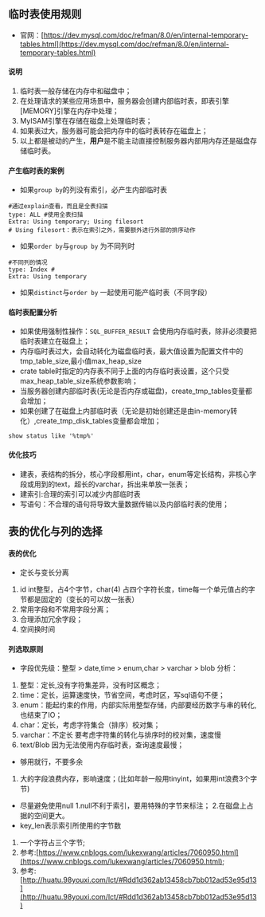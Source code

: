 ## 临时表使用规则
- 官网：[https://dev.mysql.com/doc/refman/8.0/en/internal-temporary-tables.html](https://dev.mysql.com/doc/refman/8.0/en/internal-temporary-tables.html)<br />

#### 说明
1. 临时表一般存储在内存中和磁盘中；
1. 在处理请求的某些应用场景中，服务器会创建内部临时表，即表引擎[MEMORY]引擎在内存中处理；
2. MyISAM引擎在存储在磁盘上处理临时表；
3. 如果表过大，服务器可能会把内存中的临时表转存在磁盘上；
4. 以上都是被动的产生，**用户**是不能主动直接控制服务器内部用内存还是磁盘存储临时表。

#### 产生临时表的案例
- 如果`group by`的列没有索引，必产生内部临时表
```mysql
#通过explain查看，而且是全表扫描
type: ALL #使用全表扫描
Extra: Using temporary; Using filesort
# Using filesort：表示在索引之外，需要额外进行外部的排序动作
```
- 如果`order by`与`group by` 为不同列时
```mysql
#不同列的情况
type: Index #
Extra: Using temporary 
```
- 如果`distinct`与`order by` 一起使用可能产临时表（不同字段）
#### 临时表配置分析
- 如果使用强制性操作：`SQL_BUFFER_RESULT` 会使用内存临时表，除非必须要把临时表建立在磁盘上；
- 内存临时表过大，会自动转化为磁盘临时表，最大值设置为配置文件中的tmp_table_size,最小值max_heap_size
- crate table时指定的内存表不同于上面的内存临时表设置，这个只受max_heap_table_size系统参数影响；
- 当服务器创建内部临时表(无论是否内存或磁盘)，create_tmp_tables变量都会增加；
- 如果创建了在磁盘上内部临时表（无论是初始创建还是由in-memory转化）,create_tmp_disk_tables变量都会增加；
```mysql
show status like '%tmp%'
```
#### 优化技巧
- 建表，表结构的拆分，核心字段都用int，char，enum等定长结构，非核心字段或用到的text，超长的varchar，拆出来单放一张表；
- 建索引:合理的索引可以减少内部临时表
- 写语句：不合理的语句将导致大量数据传输以及内部临时表的使用；

## 表的优化与列的选择
#### 表的优化
- 定长与变长分离
1. id int整型，占4个字节，char(4) 占四个字符长度，time每一个单元值占的字节都是固定的（变长的可以放一张表）
2. 常用字段和不常用字段分离；
3. 合理添加冗余字段；
4. 空间换时间

#### 列选取原则
- 字段优先级：整型 > date,time > enum,char > varchar > blob
分析：
1. 整型：定长,没有字符集差异，没有时区概念；
2. time：定长，运算速度快，节省空间，考虑时区，写sql语句不便；
3. enum：能起约束的作用，内部实际用整型存储，内部要经历数字与串的转化,也结束了IO；
4. char：定长，考虑字符集合（排序）校对集；
5. varchar：不定长 要考虑字符集的转化与排序时的校对集，速度慢
6. text/Blob 因为无法使用内存临时表，查询速度最慢；
- 够用就行，不要多余
1. 大的字段浪费内存，影响速度；(比如年龄一般用tinyint，如果用int浪费3个字节)
- 尽量避免使用null
1.null不利于索引，要用特殊的字节来标注；
2.在磁盘上占据的空间更大。
- key_len表示索引所使用的字节数
1. 一个字符占三个字节;
2. 参考:[https://www.cnblogs.com/lukexwang/articles/7060950.html](https://www.cnblogs.com/lukexwang/articles/7060950.html);
3. 参考:[http://huatu.98youxi.com/lct/#Rdd1d362ab13458cb7bb012ad53e95d13](http://huatu.98youxi.com/lct/#Rdd1d362ab13458cb7bb012ad53e95d13)